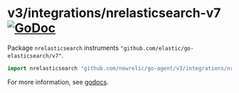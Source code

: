 # v3/integrations/nrelasticsearch-v7 [![GoDoc](https://godoc.org/github.com/newrelic/go-agent/v3/integrations/nrelasticsearch-v7?status.svg)](https://godoc.org/github.com/newrelic/go-agent/v3/integrations/nrelasticsearch-v7)

Package `nrelasticsearch` instruments `"github.com/elastic/go-elasticsearch/v7"`.

```go
import nrelasticsearch "github.com/newrelic/go-agent/v3/integrations/nrelasticsearch-v7"
```

For more information, see
[godocs](https://godoc.org/github.com/newrelic/go-agent/v3/integrations/nrelasticsearch-v7).

